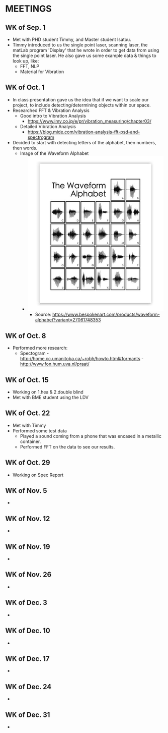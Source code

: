 # MEETINGS

## WK of Sep. 1

- Met with PHD student Timmy, and Master student Isatou.
- Timmy introduced to us the single point laser, scanning laser, the matLab program 'Display' that he wrote in order to get data from using the single point laser. He also gave us some example data & things to look up, like:
	- FFT, NLP
	- Material for Vibration

## WK of Oct. 1

- In class presentation gave us the idea that if we want to scale our project, to include detecting/determining objects within our space.
- Researched FFT & Vibration Analysis
	- Good intro to Vibration Analysis
		- https://www.imv.co.jp/e/pr/vibration_measuring/chapter03/
	- Detailed Vibration Analysis
		- https://blog.mide.com/vibration-analysis-fft-psd-and-spectrogram
- Decided to start with detecting letters of the alphabet, then numbers, then words.
	- Image of the Waveform Alphabet
		- ![Waveform Alphabet](wfAlpha.jpg)
			- Source: https://www.bespokenart.com/products/waveform-alphabet?variant=27061748353

## WK of Oct. 8

- Performed more research:
	- Spectogram
		-http://home.cc.umanitoba.ca/~robh/howto.html#formants
		-http://www.fon.hum.uva.nl/praat/

## WK of Oct. 15

- Working on 1.hea & 2.double blind
- Met with BME student using the LDV

## WK of Oct. 22

- Met with Timmy
- Performed some test data
  - Played a sound coming from a phone that was encased in a metallic container.
  - Performed FFT on the data to see our results.

## WK of Oct. 29

- Working on Spec Report

## WK of Nov. 5

-

## WK of Nov. 12

-

## WK of Nov. 19

-

## WK of Nov. 26

- 

## WK of Dec. 3

-

## WK of Dec. 10

-

## WK of Dec. 17

-

## WK of Dec. 24

-

## WK of Dec. 31

-


